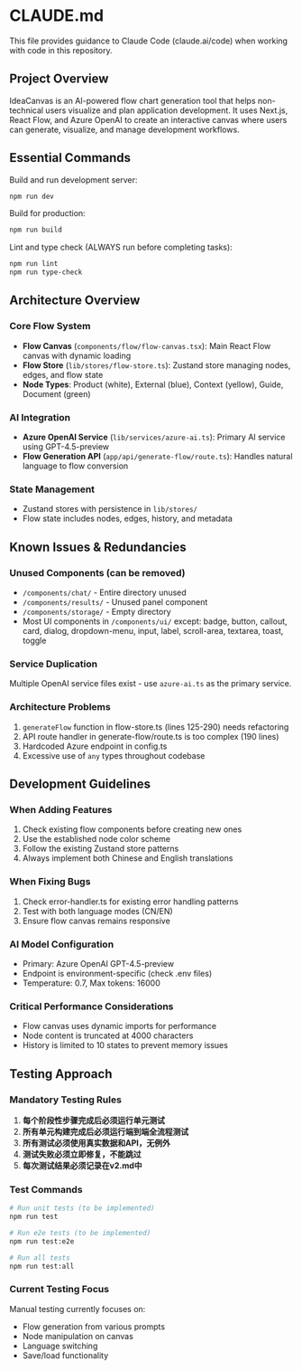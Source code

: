 # CLAUDE.md

This file provides guidance to Claude Code (claude.ai/code) when working with code in this repository.

## Project Overview

IdeaCanvas is an AI-powered flow chart generation tool that helps non-technical users visualize and plan application development. It uses Next.js, React Flow, and Azure OpenAI to create an interactive canvas where users can generate, visualize, and manage development workflows.

## Essential Commands

Build and run development server:
```bash
npm run dev
```

Build for production:
```bash
npm run build
```

Lint and type check (ALWAYS run before completing tasks):
```bash
npm run lint
npm run type-check
```

## Architecture Overview

### Core Flow System
- **Flow Canvas** (`components/flow/flow-canvas.tsx`): Main React Flow canvas with dynamic loading
- **Flow Store** (`lib/stores/flow-store.ts`): Zustand store managing nodes, edges, and flow state
- **Node Types**: Product (white), External (blue), Context (yellow), Guide, Document (green)

### AI Integration
- **Azure OpenAI Service** (`lib/services/azure-ai.ts`): Primary AI service using GPT-4.5-preview
- **Flow Generation API** (`app/api/generate-flow/route.ts`): Handles natural language to flow conversion

### State Management
- Zustand stores with persistence in `lib/stores/`
- Flow state includes nodes, edges, history, and metadata

## Known Issues & Redundancies

### Unused Components (can be removed)
- `/components/chat/` - Entire directory unused
- `/components/results/` - Unused panel component
- `/components/storage/` - Empty directory
- Most UI components in `/components/ui/` except: badge, button, callout, card, dialog, dropdown-menu, input, label, scroll-area, textarea, toast, toggle

### Service Duplication
Multiple OpenAI service files exist - use `azure-ai.ts` as the primary service.

### Architecture Problems
1. `generateFlow` function in flow-store.ts (lines 125-290) needs refactoring
2. API route handler in generate-flow/route.ts is too complex (190 lines)
3. Hardcoded Azure endpoint in config.ts
4. Excessive use of `any` types throughout codebase

## Development Guidelines

### When Adding Features
1. Check existing flow components before creating new ones
2. Use the established node color scheme
3. Follow the existing Zustand store patterns
4. Always implement both Chinese and English translations

### When Fixing Bugs
1. Check error-handler.ts for existing error handling patterns
2. Test with both language modes (CN/EN)
3. Ensure flow canvas remains responsive

### AI Model Configuration
- Primary: Azure OpenAI GPT-4.5-preview
- Endpoint is environment-specific (check .env files)
- Temperature: 0.7, Max tokens: 16000

### Critical Performance Considerations
- Flow canvas uses dynamic imports for performance
- Node content is truncated at 4000 characters
- History is limited to 10 states to prevent memory issues

## Testing Approach

### Mandatory Testing Rules
1. **每个阶段性步骤完成后必须运行单元测试**
2. **所有单元构建完成后必须运行端到端全流程测试**
3. **所有测试必须使用真实数据和API，无例外**
4. **测试失败必须立即修复，不能跳过**
5. **每次测试结果必须记录在v2.md中**

### Test Commands
```bash
# Run unit tests (to be implemented)
npm run test

# Run e2e tests (to be implemented)
npm run test:e2e

# Run all tests
npm run test:all
```

### Current Testing Focus
Manual testing currently focuses on:
- Flow generation from various prompts
- Node manipulation on canvas
- Language switching
- Save/load functionality

